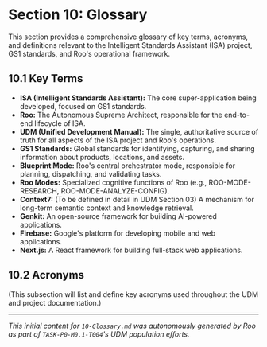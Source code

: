 # Section 10: Glossary

This section provides a comprehensive glossary of key terms, acronyms, and definitions relevant to the Intelligent Standards Assistant (ISA) project, GS1 standards, and Roo's operational framework.

## 10.1 Key Terms

- **ISA (Intelligent Standards Assistant):** The core super-application being developed, focused on GS1 standards.
- **Roo:** The Autonomous Supreme Architect, responsible for the end-to-end lifecycle of ISA.
- **UDM (Unified Development Manual):** The single, authoritative source of truth for all aspects of the ISA project and Roo's operations.
- **GS1 Standards:** Global standards for identifying, capturing, and sharing information about products, locations, and assets.
- **Blueprint Mode:** Roo's central orchestrator mode, responsible for planning, dispatching, and validating tasks.
- **Roo Modes:** Specialized cognitive functions of Roo (e.g., ROO-MODE-RESEARCH, ROO-MODE-ANALYZE-CONFIG).
- **Context7:** (To be defined in detail in UDM Section 03) A mechanism for long-term semantic context and knowledge retrieval.
- **Genkit:** An open-source framework for building AI-powered applications.
- **Firebase:** Google's platform for developing mobile and web applications.
- **Next.js:** A React framework for building full-stack web applications.

## 10.2 Acronyms

(This subsection will list and define key acronyms used throughout the UDM and project documentation.)

---
*This initial content for `10-Glossary.md` was autonomously generated by Roo as part of `TASK-P0-M0.1-T004`'s UDM population efforts.*